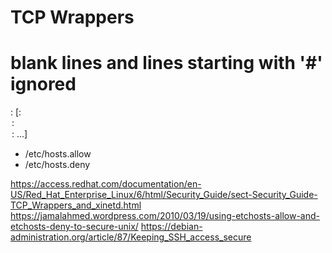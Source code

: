 # TCP Wrappers

  
  # blank lines and lines starting with '#' ignored
  <daemon list> : <client list> [: <option> : <option> : ...]


* /etc/hosts.allow
* /etc/hosts.deny


<https://access.redhat.com/documentation/en-US/Red_Hat_Enterprise_Linux/6/html/Security_Guide/sect-Security_Guide-TCP_Wrappers_and_xinetd.html>
<https://jamalahmed.wordpress.com/2010/03/19/using-etchosts-allow-and-etchosts-deny-to-secure-unix/>
<https://debian-administration.org/article/87/Keeping_SSH_access_secure>


